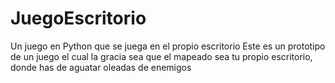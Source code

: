 # JuegoEscritorio
Un juego en Python que se juega en el propio escritorio
Este es un prototipo de un juego el cual la gracia sea que el mapeado sea tu propio escritorio, donde has de aguatar oleadas de enemigos
